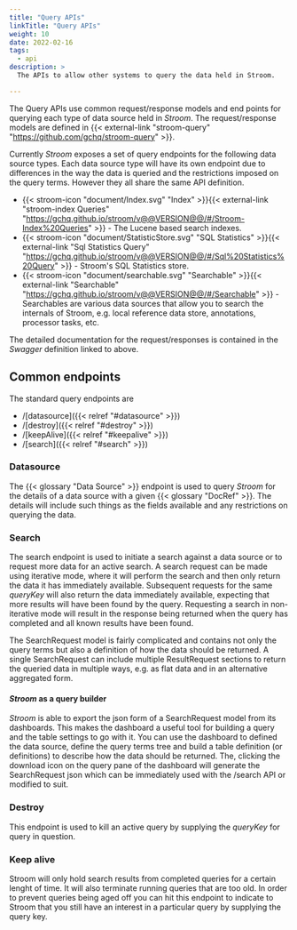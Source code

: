 ```yaml
---
title: "Query APIs"
linkTitle: "Query APIs"
weight: 10
date: 2022-02-16
tags:
  - api
description: >
  The APIs to allow other systems to query the data held in Stroom.

---
```


The Query APIs use common request/response models and end points for querying each type of data source held in _Stroom_.
The request/response models are defined in {{< external-link "stroom-query" "https://github.com/gchq/stroom-query" >}}.

Currently _Stroom_ exposes a set of query endpoints for the following data source types.
Each data source type will have its own endpoint due to differences in the way the data is queried and the restrictions imposed on the query terms.
However they all share the same API definition.

* {{< stroom-icon "document/Index.svg" "Index" >}}{{< external-link "stroom-index Queries" "https://gchq.github.io/stroom/v@@VERSION@@/#/Stroom-Index%20Queries" >}} -
  The Lucene based search indexes.
* {{< stroom-icon "document/StatisticStore.svg" "SQL Statistics" >}}{{< external-link "Sql Statistics Query" "https://gchq.github.io/stroom/v@@VERSION@@/#/Sql%20Statistics%20Query" >}} -
  Stroom's SQL Statistics store.
* {{< stroom-icon "document/searchable.svg" "Searchable" >}}{{< external-link "Searchable" "https://gchq.github.io/stroom/v@@VERSION@@/#/Searchable" >}} -
  Searchables are various data sources that allow you to search the internals of Stroom, e.g. local reference data store, annotations, processor tasks, etc.

The detailed documentation for the request/responses is contained in the _Swagger_ definition linked to above.


## Common endpoints

The standard query endpoints are

* /[datasource]({{< relref "#datasource" >}})
* /[destroy]({{< relref "#destroy" >}})
* /[keepAlive]({{< relref "#keepalive" >}})
* /[search]({{< relref "#search" >}})


### Datasource

The {{< glossary "Data Source" >}} endpoint is used to query _Stroom_ for the details of a data source with a given {{< glossary "DocRef" >}}.
The details will include such things as the fields available and any restrictions on querying the data.


### Search

The search endpoint is used to initiate a search against a data source or to request more data for an active search.
A search request can be made using iterative mode, where it will perform the search and then only return the data it has immediately available.
Subsequent requests for the same _queryKey_ will also return the data immediately available, expecting that more results will have been found by the query.
Requesting a search in non-iterative mode will result in the response being returned when the query has completed and all known results have been found.

The SearchRequest model is fairly complicated and contains not only the query terms but also a definition of how the data should be returned.
A single SearchRequest can include multiple ResultRequest sections to return the queried data in multiple ways, e.g. as flat data and in an alternative aggregated form.


#### _Stroom_ as a query builder

_Stroom_ is able to export the json form of a SearchRequest model from its dashboards.
This makes the dashboard a useful tool for building a query and the table settings to go with it.
You can use the dashboard to defined the data source, define the query terms tree and build a table definition (or definitions) to describe how the data should be returned.
The, clicking the download icon on the query pane of the dashboard will generate the SearchRequest json which can be immediately used with the /search API or modified to suit.


### Destroy

This endpoint is used to kill an active query by supplying the _queryKey_ for query in question.


### Keep alive

Stroom will only hold search results from completed queries for a certain lenght of time.
It will also terminate running queries that are too old.
In order to prevent queries being aged off you can hit this endpoint to indicate to Stroom that you still have an interest in a particular query by supplying the query key.

